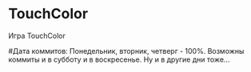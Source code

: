 # TouchColor
Игра TouchColor



#Дата коммитов:
Понедельник, вторник, четверг - 100%. 
Возможны коммиты и в субботу и в воскресенье. Ну и в другие дни тоже...